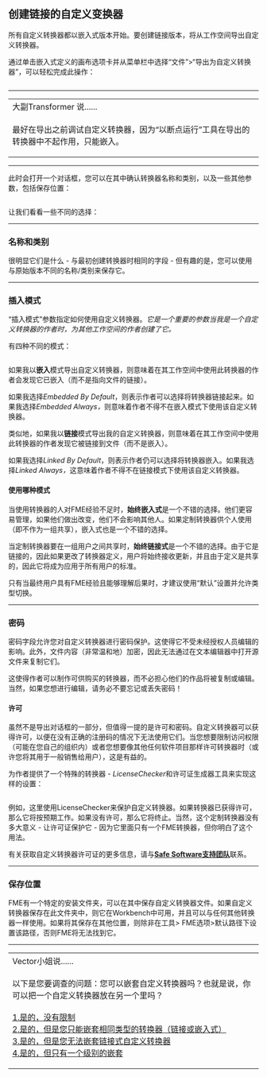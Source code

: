   <div id="readme" class="readme blob instapaper_body">
    <article class="markdown-body entry-content" itemprop="text"><h2><a id="user-content-creating-a-linked-custom-transformer" class="anchor" aria-hidden="true" href="https://github.com/safesoftware/FMETraining/blob/Desktop-Advanced-2018/DesktopAdvanced5CustomTransformers/5.07.CreatingLinkedTransformers.md#creating-a-linked-custom-transformer"></a><font style="vertical-align: inherit;"><font style="vertical-align: inherit;">创建链接的自定义变换器</font></font></h2>
<p><font style="vertical-align: inherit;"><font style="vertical-align: inherit;">所有自定义转换器都以嵌入式版本开始。</font><font style="vertical-align: inherit;">要创建链接版本，将从工作空间导出自定义转换器。</font></font></p>
<p><font style="vertical-align: inherit;"><font style="vertical-align: inherit;">通过单击嵌入式定义的画布选项卡并从菜单栏中选择“文件”&gt;“导出为自定义转换器”，可以轻松完成此操作：</font></font></p>
<p><a target="_blank" href="https://github.com/safesoftware/FMETraining/blob/Desktop-Advanced-2018/DesktopAdvanced5CustomTransformers/Images/Img5.035.CustomTransformerExport.png"><img src="./Images/Img5.035.CustomTransformerExport.png" alt="" style="max-width:100%;"></a></p>
<hr>
<table>
<tbody><tr>
<td>
<i></i><font style="vertical-align: inherit;"><font style="vertical-align: inherit;">
大副Transformer 说......
</font></font></td>
</tr>
<tr>
<td><font style="vertical-align: inherit;"><font style="vertical-align: inherit;">

最好在导出之前调试自定义转换器，因为“以断点运行”工具在导出的转换器中不起作用，只能嵌入。

</font></font></td>
</tr>
</tbody></table>
<hr>
<p><font style="vertical-align: inherit;"><font style="vertical-align: inherit;">此时会打开一个对话框，您可以在其中确认转换器名称和类别，以及一些其他参数，包括保存位置：</font></font></p>
<p><a target="_blank" href="https://github.com/safesoftware/FMETraining/blob/Desktop-Advanced-2018/DesktopAdvanced5CustomTransformers/Images/Img5.036.CustomTransformerExportDialog.png"><img src="./Images/Img5.036.CustomTransformerExportDialog.png" alt="" style="max-width:100%;"></a></p>
<p><font style="vertical-align: inherit;"><font style="vertical-align: inherit;">让我们看看一些不同的选择：</font></font></p>
<hr>
<h3><a id="user-content-name-and-category" class="anchor" aria-hidden="true" href="https://github.com/safesoftware/FMETraining/blob/Desktop-Advanced-2018/DesktopAdvanced5CustomTransformers/5.07.CreatingLinkedTransformers.md#name-and-category"></a><font style="vertical-align: inherit;"><font style="vertical-align: inherit;">名称和类别</font></font></h3>
<p><font style="vertical-align: inherit;"><font style="vertical-align: inherit;">很明显它们是什么 - 与最初创建转换器时相同的字段 - 但有趣的是，您可以使用与原始版本不同的名称/类别来保存它。</font></font></p>
<hr>
<h3><a id="user-content-insertion-mode" class="anchor" aria-hidden="true" href="https://github.com/safesoftware/FMETraining/blob/Desktop-Advanced-2018/DesktopAdvanced5CustomTransformers/5.07.CreatingLinkedTransformers.md#insertion-mode"></a><font style="vertical-align: inherit;"><font style="vertical-align: inherit;">插入模式</font></font></h3>
<p><font style="vertical-align: inherit;"><font style="vertical-align: inherit;">“插入模式”参数指定如何使用自定义转换器。</font></font><em><font style="vertical-align: inherit;"><font style="vertical-align: inherit;">它是一个重要的参数当我是一个自定义转换器的作者时，为其他工作空间的作者创建了它。</font></font></em></p>
<p><font style="vertical-align: inherit;"><font style="vertical-align: inherit;">有四种不同的模式：</font></font></p>
<p><a target="_blank" href="https://github.com/safesoftware/FMETraining/blob/Desktop-Advanced-2018/DesktopAdvanced5CustomTransformers/Images/Img5.037.CustomTransformerExportDialogModes.png"><img src="./Images/Img5.037.CustomTransformerExportDialogModes.png" alt="" style="max-width:100%;"></a></p>
<p><font style="vertical-align: inherit;"><font style="vertical-align: inherit;">如果我以</font></font><strong><font style="vertical-align: inherit;"><font style="vertical-align: inherit;">嵌入</font></font></strong><font style="vertical-align: inherit;">模式导出自定义转换器，则意味着在其工作空间中使用此转换器的作者会发现它已嵌入（而不是指向文件的链接）。</font></p>
<p><font style="vertical-align: inherit;"><font style="vertical-align: inherit;">如果我选择</font></font><em><font style="vertical-align: inherit;"><font style="vertical-align: inherit;">Embedded By Default</font></font></em><font style="vertical-align: inherit;"><font style="vertical-align: inherit;">，则表示作者可以选择将转换器链接起来。</font><font style="vertical-align: inherit;">如果我选择</font></font><em><font style="vertical-align: inherit;"><font style="vertical-align: inherit;">Embedded Always，</font></font></em><font style="vertical-align: inherit;"><font style="vertical-align: inherit;">则意味着作者不得不在嵌入模式下使用该自定义转换器。</font></font></p>
<p><font style="vertical-align: inherit;"><font style="vertical-align: inherit;">类似地，如果我以</font></font><strong><font style="vertical-align: inherit;"><font style="vertical-align: inherit;">链接</font></font></strong><font style="vertical-align: inherit;"><font style="vertical-align: inherit;">模式导出我的自定义转换器，则意味着在其工作空间中使用此转换器的作者发现它被链接到文件（而不是嵌入）。</font></font></p>
<p><font style="vertical-align: inherit;"><font style="vertical-align: inherit;">如果我选择</font></font><em><font style="vertical-align: inherit;"><font style="vertical-align: inherit;">Linked By Default</font></font></em><font style="vertical-align: inherit;"><font style="vertical-align: inherit;">，则表示作者仍可以选择将转换器嵌入。</font><font style="vertical-align: inherit;">如果我选择</font></font><em><font style="vertical-align: inherit;"><font style="vertical-align: inherit;">Linked Always，</font></font></em><font style="vertical-align: inherit;"><font style="vertical-align: inherit;">这意味着作者不得不在链接模式下使用该自定义转换器。</font></font></p>
<h4><a id="user-content-which-mode-to-use" class="anchor" aria-hidden="true" href="https://github.com/safesoftware/FMETraining/blob/Desktop-Advanced-2018/DesktopAdvanced5CustomTransformers/5.07.CreatingLinkedTransformers.md#which-mode-to-use"></a><font style="vertical-align: inherit;"><font style="vertical-align: inherit;">使用哪种模式</font></font></h4>
<p><strong><font style="vertical-align: inherit;"></font></strong><font style="vertical-align: inherit;"><font style="vertical-align: inherit;">当使用转换器的人对FME经验不足时，</font><strong><font style="vertical-align: inherit;">始终嵌入式</font></strong><font style="vertical-align: inherit;">是一个不错的选择。</font><font style="vertical-align: inherit;">他们更容易管理，如果他们做出改变，他们不会影响其他人。</font><font style="vertical-align: inherit;">如果定制转换器供个人使用（即不作为一组共享），嵌入式也是一个不错的选择。</font></font></p>
<p><strong><font style="vertical-align: inherit;"></font></strong><font style="vertical-align: inherit;"><font style="vertical-align: inherit;">当定制转换器要在一组用户之间共享时，</font><strong><font style="vertical-align: inherit;">始终链接式</font></strong><font style="vertical-align: inherit;">是一个不错的选择。</font><font style="vertical-align: inherit;">由于它是链接的，因此如果更改了转换器定义，用户将始终接收更新，并且由于定义是共享的，因此它将成为应用于所有用户的标准。</font></font></p>
<p><font style="vertical-align: inherit;"><font style="vertical-align: inherit;">只有当最终用户具有FME经验且能够理解后果时，才建议使用“默认”设置并允许类型切换。</font></font></p>
<hr>
<h3><a id="user-content-password" class="anchor" aria-hidden="true" href="https://github.com/safesoftware/FMETraining/blob/Desktop-Advanced-2018/DesktopAdvanced5CustomTransformers/5.07.CreatingLinkedTransformers.md#password"></a><font style="vertical-align: inherit;"><font style="vertical-align: inherit;">密码</font></font></h3>
<p><font style="vertical-align: inherit;"><font style="vertical-align: inherit;">密码字段允许您对自定义转换器进行密码保护。</font><font style="vertical-align: inherit;">这使得它不受未经授权人员编辑的影响。</font><font style="vertical-align: inherit;">此外，文件内容（非常温和地）加密，因此无法通过在文本编辑器中打开源文件来复制它们。</font></font></p>
<p><font style="vertical-align: inherit;"><font style="vertical-align: inherit;">这使得作者可以制作可供购买的转换器，而不必担心他们的作品将被复制或编辑。</font><font style="vertical-align: inherit;">当然，如果您想进行编辑，请务必不要忘记或丢失密码！</font></font></p>
<h4><a id="user-content-licensing" class="anchor" aria-hidden="true" href="https://github.com/safesoftware/FMETraining/blob/Desktop-Advanced-2018/DesktopAdvanced5CustomTransformers/5.07.CreatingLinkedTransformers.md#licensing"></a><font style="vertical-align: inherit;"><font style="vertical-align: inherit;">许可</font></font></h4>
<p><font style="vertical-align: inherit;"><font style="vertical-align: inherit;">虽然不是导出对话框的一部分，但值得一提的是许可和密码。</font><font style="vertical-align: inherit;">自定义转换器可以获得许可，以便在没有正确的注册码的情况下无法使用它们。</font><font style="vertical-align: inherit;">当您想要限制访问权限（可能在您自己的组织内）或者您想要像其他任何软件项目那样许可转换器时（或许您将其用于一般销售给用户），这是有益的。</font></font></p>
<p><font style="vertical-align: inherit;"><font style="vertical-align: inherit;">为作者提供了</font><font style="vertical-align: inherit;">一个特殊的转换器 - </font></font><em><font style="vertical-align: inherit;"><font style="vertical-align: inherit;">LicenseChecker</font></font></em><font style="vertical-align: inherit;"><font style="vertical-align: inherit;">和许可证生成器工具来实现这样的设置：</font></font></p>
<p><a target="_blank" href="https://github.com/safesoftware/FMETraining/blob/Desktop-Advanced-2018/DesktopAdvanced5CustomTransformers/Images/Img5.038.CustomTransformerLicenseCheck.png"><img src="./Images/Img5.038.CustomTransformerLicenseCheck.png" alt="" style="max-width:100%;"></a></p>
<p><font style="vertical-align: inherit;"><font style="vertical-align: inherit;">例如，这里使用LicenseChecker来保护自定义转换器。</font><font style="vertical-align: inherit;">如果转换器已获得许可，那么它将按预期工作。</font><font style="vertical-align: inherit;">如果没有许可，那么它将终止。</font><font style="vertical-align: inherit;">当然，这个定制转换器没有多大意义 - 让许可证保护它 - 因为它里面只有一个FME转换器，但你明白了这个用法。</font></font></p>
<p><font style="vertical-align: inherit;"><font style="vertical-align: inherit;">有关获取自定义转换器许可证的更多信息，请与</font></font><a href="http://www.safe.com/support" rel="nofollow"><strong><font style="vertical-align: inherit;"><font style="vertical-align: inherit;">Safe Software支持团队</font></font></strong></a><font style="vertical-align: inherit;"><font style="vertical-align: inherit;">联系。</font></font></p>
<hr>
<h3><a id="user-content-save-location" class="anchor" aria-hidden="true" href="https://github.com/safesoftware/FMETraining/blob/Desktop-Advanced-2018/DesktopAdvanced5CustomTransformers/5.07.CreatingLinkedTransformers.md#save-location"></a><font style="vertical-align: inherit;"><font style="vertical-align: inherit;">保存位置</font></font></h3>
<p><font style="vertical-align: inherit;"><font style="vertical-align: inherit;">FME有一个特定的安装文件夹，可以在其中保存自定义转换器文件。</font><font style="vertical-align: inherit;">如果自定义转换器保存在此文件夹中，则它在Workbench中可用，并且可以与任何其他转换器一样使用。</font><font style="vertical-align: inherit;">如果将其保存在其他位置，则除非在工具&gt; FME选项&gt;默认路径下设置该路径，否则FME将无法找到它。</font></font></p>
<hr>
<table>
<tbody><tr>
<td>
<i></i><font style="vertical-align: inherit;"><font style="vertical-align: inherit;">
Vector小姐说......
</font></font></td>
</tr>
<tr>
<td><font style="vertical-align: inherit;"><font style="vertical-align: inherit;">

以下是您要调查的问题：您可以嵌套自定义转换器吗？</font><font style="vertical-align: inherit;">也就是说，你可以把一个自定义转换器放在另一个里吗？
</font></font><br><br><a href="http://52.73.3.37/fmedatastreaming/Manual/QAResponse2017.fmw?chapter=13&amp;question=5&amp;answer=1&amp;DestDataset_TEXTLINE=C%3A%5CFMEOutput%5CQAResponse.html" rel="nofollow"><font style="vertical-align: inherit;"><font style="vertical-align: inherit;">1.是的，没有限制</font></font></a>
<br><a href="http://52.73.3.37/fmedatastreaming/Manual/QAResponse2017.fmw?chapter=13&amp;question=5&amp;answer=2&amp;DestDataset_TEXTLINE=C%3A%5CFMEOutput%5CQAResponse.html" rel="nofollow"><font style="vertical-align: inherit;"><font style="vertical-align: inherit;">2.是的，但是您只能嵌套相同类型的转换器（链接或嵌入式）</font></font></a>
<br><a href="http://52.73.3.37/fmedatastreaming/Manual/QAResponse2017.fmw?chapter=13&amp;question=5&amp;answer=3&amp;DestDataset_TEXTLINE=C%3A%5CFMEOutput%5CQAResponse.html" rel="nofollow"><font style="vertical-align: inherit;"><font style="vertical-align: inherit;">3.是的，但是您无法嵌套链接式自定义转换器</font></font></a>
<br><a href="http://52.73.3.37/fmedatastreaming/Manual/QAResponse2017.fmw?chapter=13&amp;question=5&amp;answer=4&amp;DestDataset_TEXTLINE=C%3A%5CFMEOutput%5CQAResponse.html" rel="nofollow"><font style="vertical-align: inherit;"><font style="vertical-align: inherit;">4.是的，但只有一个级别的嵌套</font></font></a>

</td>
</tr>
</tbody></table>
</article>
  </div>
